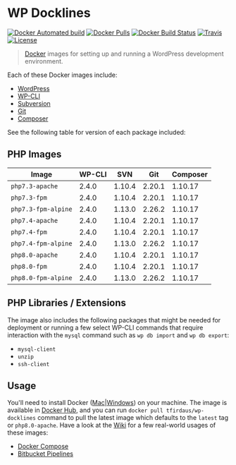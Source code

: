 # WP Docklines

[![Docker Automated build](https://img.shields.io/docker/automated/tfirdaus/wp-docklines.svg?style=flat)](https://hub.docker.com/r/tfirdaus/wp-docklines/) [![Docker Pulls](https://img.shields.io/docker/pulls/tfirdaus/wp-docklines.svg?style=flat)](https://hub.docker.com/r/tfirdaus/wp-docklines/) [![Docker Build Status](https://img.shields.io/docker/build/tfirdaus/wp-docklines.svg?style=flat)](https://hub.docker.com/r/tfirdaus/wp-docklines/) [![Travis](https://img.shields.io/travis/tfirdaus/wp-docklines.svg?style=flat)](https://travis-ci.org/tfirdaus/wp-docklines) [![License](https://img.shields.io/github/license/tfirdaus/wp-docklines.svg?style=flat)](https://github.com/tfirdaus/wp-docklines)

> [Docker](https://www.docker.com/) images for setting up and running a WordPress development environment.

Each of these Docker images include:

- [WordPress](https://wordpress.org/download/)
- [WP-CLI](http://wp-cli.org/)
- [Subversion](https://subversion.apache.org/)
- [Git](https://git-scm.com/)
- [Composer](https://getcomposer.org/)

See the following table for version of each package included:

## PHP Images

| Image | WP-CLI | SVN | Git | Composer |
| --- | --- | --- | --- | --- |
| `php7.3-apache`     | 2.4.0 | 1.10.4 | 2.20.1 | 1.10.17 |
| `php7.3-fpm`        | 2.4.0 | 1.10.4 | 2.20.1 | 1.10.17 |
| `php7.3-fpm-alpine` | 2.4.0 | 1.13.0 | 2.26.2 | 1.10.17 |
| `php7.4-apache`     | 2.4.0 | 1.10.4 | 2.20.1 | 1.10.17 |
| `php7.4-fpm`        | 2.4.0 | 1.10.4 | 2.20.1 | 1.10.17 |
| `php7.4-fpm-alpine` | 2.4.0 | 1.13.0 | 2.26.2 | 1.10.17 |
| `php8.0-apache`     | 2.4.0 | 1.10.4 | 2.20.1 | 1.10.17 |
| `php8.0-fpm`        | 2.4.0 | 1.10.4 | 2.20.1 | 1.10.17 |
| `php8.0-fpm-alpine` | 2.4.0 | 1.13.0 | 2.26.2 | 1.10.17 |

## PHP Libraries / Extensions

The image also includes the following packages that might be needed for deployment or running a few select WP-CLI commands that require interaction with the `mysql` command such as `wp db import` and `wp db export`:

- `mysql-client`
- `unzip`
- `ssh-client`

## Usage

You'll need to install Docker ([Mac](https://www.docker.com/docker-mac)|[Windows](https://www.docker.com/docker-windows)) on your machine. The image is available in [Docker Hub](https://hub.docker.com/), and you can run `docker pull tfirdaus/wp-docklines` command to pull the latest image which defaults to the `latest` tag or `php8.0-apache`. Have a look at the [Wiki](https://github.com/tfirdaus/wp-docklines/wiki) for a few real-world usages of these images:

- [Docker Compose](https://github.com/tfirdaus/wp-docklines/wiki/Docker-Compose)
- [Bitbucket Pipelines](https://github.com/tfirdaus/wp-docklines/wiki/Bitbucket-Pipelines)
